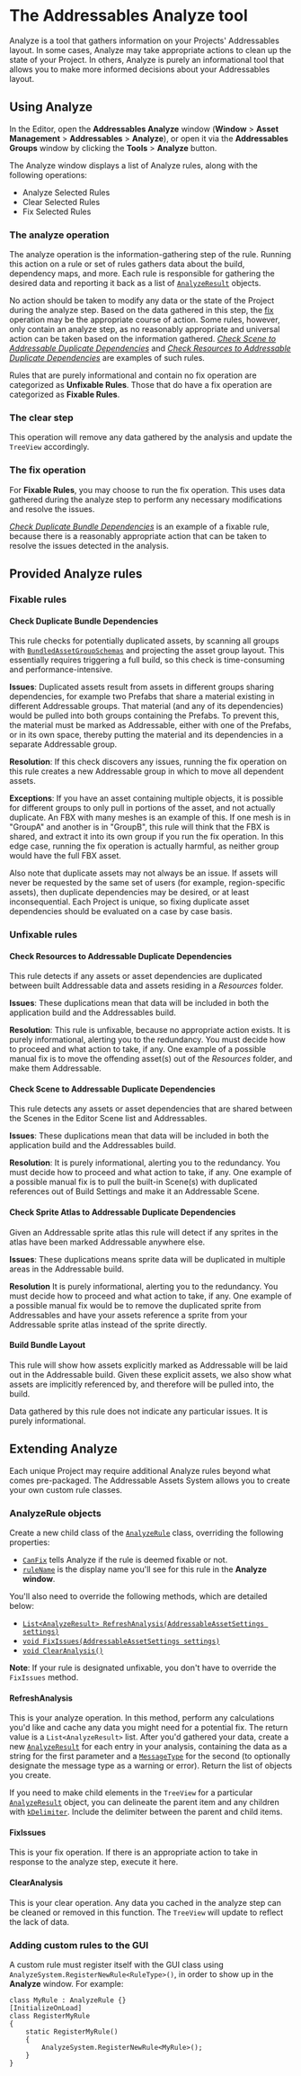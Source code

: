 # The Addressables Analyze tool
Analyze is a tool that gathers information on your Projects' Addressables layout. In some cases, Analyze may take appropriate actions to clean up the state of your Project. In others, Analyze is purely an informational tool that allows you to make more informed decisions about your Addressables layout.

## Using Analyze
In the Editor, open the **Addressables Analyze** window (**Window** > **Asset Management** > **Addressables** > **Analyze**), or open it via the **Addressables Groups** window by clicking  the **Tools** > **Analyze** button.

The Analyze window displays a list of Analyze rules, along with the following operations: 

* Analyze Selected Rules
* Clear Selected Rules
* Fix Selected Rules

### The analyze operation
The analyze operation is the information-gathering step of the rule. Running this action on a rule or set of rules gathers data about the build, dependency maps, and more. Each rule is responsible for gathering the desired data and reporting it back as a list of [`AnalyzeResult`](../api/UnityEditor.AddressableAssets.Build.AnalyzeRules.AnalyzeRule.AnalyzeResult.html) objects.

No action should be taken to modify any data or the state of the Project during the analyze step. Based on the data gathered in this step, the [fix](#the-fix-operation) operation may be the appropriate course of action. Some rules, however, only contain an analyze step, as no reasonably appropriate and universal action can be taken based on the information gathered. [_Check Scene to Addressable Duplicate Dependencies_](#check-scene-to-addressable-duplicate-dependencies) and [_Check Resources to Addressable Duplicate Dependencies_](#check-resources-to-addressable-duplicate-dependencies) are examples of such rules.

Rules that are purely informational and contain no fix operation are categorized as **Unfixable Rules**. Those that do have a fix operation are categorized as **Fixable Rules**.

### The clear step
This operation will remove any data gathered by the analysis and update the `TreeView` accordingly.

### The fix operation
For **Fixable Rules**, you may choose to run the fix operation. This uses data gathered during the analyze step to perform any necessary modifications and resolve the issues.

[_Check Duplicate Bundle Dependencies_](#check-duplicate-bundle-dependencies) is an example of a fixable rule, because there is a reasonably appropriate action that can be taken to resolve the issues detected in the analysis.

## Provided Analyze rules
### Fixable rules
#### Check Duplicate Bundle Dependencies
This rule checks for potentially duplicated assets, by scanning all groups with [`BundledAssetGroupSchemas`](../api/UnityEditor.AddressableAssets.Settings.GroupSchemas.BundledAssetGroupSchema.html?q=BundledAssetGroupSchemas) and projecting the asset group layout. This essentially requires triggering a full build, so this check is time-consuming and performance-intensive.  

**Issues**: Duplicated assets result from assets in different groups sharing dependencies, for example two Prefabs that share a material existing in different Addressable groups. That material (and any of its dependencies) would be pulled into both groups containing the Prefabs. To prevent this, the material must be marked as Addressable, either with one of the Prefabs, or in its own space, thereby putting the material and its dependencies in a separate Addressable group.  

**Resolution**: If this check discovers any issues, running the fix operation on this rule creates a new Addressable group in which to move all dependent assets.

**Exceptions**: If you have an asset containing multiple objects, it is possible for different groups to only pull in portions of the asset, and not actually duplicate. An FBX with many meshes is an example of this. If one mesh is in "GroupA" and another is in "GroupB", this rule will think that the FBX is shared, and extract it into its own group if you run the fix operation. In this edge case, running the fix operation is actually harmful, as neither group would have the full FBX asset.

Also note that duplicate assets may not always be an issue. If assets will never be requested by the same set of users (for example, region-specific assets), then duplicate dependencies may be desired, or at least inconsequential. Each Project is unique, so fixing duplicate asset dependencies should be evaluated on a case by case basis.

### Unfixable rules
#### Check Resources to Addressable Duplicate Dependencies
This rule detects if any assets or asset dependencies are duplicated between built Addressable data and assets residing in a _Resources_ folder. 

**Issues**: These duplications mean that data will be included in both the application build and the Addressables build.

**Resolution**: This rule is unfixable, because no appropriate action exists. It is purely informational, alerting you to the redundancy. You must decide how to proceed and what action to take, if any. One example of a possible manual fix is to move the offending asset(s) out of the _Resources_ folder, and make them Addressable.

#### Check Scene to Addressable Duplicate Dependencies
This rule detects any assets or asset dependencies that are shared between the Scenes in the Editor Scene list and Addressables. 

**Issues**: These duplications mean that data will be included in both the application build and the Addressables build.

**Resolution**: It is purely informational, alerting you to the redundancy. You must decide how to proceed and what action to take, if any. One example of a possible manual fix is to pull the built-in Scene(s) with duplicated references out of Build Settings and make it an Addressable Scene.

#### Check Sprite Atlas to Addressable Duplicate Dependencies
Given an Addressable sprite atlas this rule will detect if any sprites in the atlas have been marked Addressable anywhere else.

**Issues**: These duplications means sprite data will be duplicated in multiple areas in the Addressable build.

**Resolution** It is purely informational, alerting you to the redundancy. You must decide how to proceed and what action to take, if any.  One example of a possible manual fix would be to remove the duplicated sprite from Addressables and have your assets reference a sprite from your Addressable sprite atlas instead of the sprite directly.

#### Build Bundle Layout
This rule will show how assets explicitly marked as Addressable will be laid out in the Addressable build.  Given these explicit assets, we also show what assets are implicitly referenced by, and therefore will be pulled into, the build.

Data gathered by this rule does not indicate any particular issues.  It is purely informational. 

## Extending Analyze
Each unique Project may require additional Analyze rules beyond what comes pre-packaged. The Addressable Assets System allows you to create your own custom rule classes. 

### AnalyzeRule objects
Create a new child class of the [`AnalyzeRule`](../api/UnityEditor.AddressableAssets.Build.AnalyzeRules.AnalyzeRule.html) class, overriding the following properties: 

* [`CanFix`](../api/UnityEditor.AddressableAssets.Build.AnalyzeRules.AnalyzeRule.html#UnityEditor_AddressableAssets_Build_AnalyzeRules_AnalyzeRule_CanFix) tells Analyze if the rule is deemed fixable or not.
* [`ruleName`](../api/UnityEditor.AddressableAssets.Build.AnalyzeRules.AnalyzeRule.html#UnityEditor_AddressableAssets_Build_AnalyzeRules_AnalyzeRule_ruleName) is the display name you'll see for this rule in the **Analyze window**.

You'll also need to override the following methods, which are detailed below: 

* [`List<AnalyzeResult> RefreshAnalysis(AddressableAssetSettings settings)`](../api/UnityEditor.AddressableAssets.Build.AnalyzeRules.AnalyzeRule.html?q=refreshanalysis#UnityEditor_AddressableAssets_Build_AnalyzeRules_AnalyzeRule_RefreshAnalysis_UnityEditor_AddressableAssets_Settings_AddressableAssetSettings_)
* [`void FixIssues(AddressableAssetSettings settings)`](../api/UnityEditor.AddressableAssets.Build.AnalyzeRules.AnalyzeRule.html?q=refreshanalysis#UnityEditor_AddressableAssets_Build_AnalyzeRules_AnalyzeRule_FixIssues_UnityEditor_AddressableAssets_Settings_AddressableAssetSettings_)
* [`void ClearAnalysis()`](../api/UnityEditor.AddressableAssets.Build.AnalyzeRules.AnalyzeRule.html?q=refreshanalysis#UnityEditor_AddressableAssets_Build_AnalyzeRules_AnalyzeRule_ClearAnalysis)

**Note**: If your rule is designated unfixable, you don't have to override the `FixIssues` method.

#### RefreshAnalysis
This is your analyze operation. In this method, perform any calculations you'd like and cache any data you might need for a potential fix. The return value is a `List<AnalyzeResult>` list. After you'd gathered your data, create a new [`AnalyzeResult`](../api/UnityEditor.AddressableAssets.Build.AnalyzeRules.AnalyzeRule.AnalyzeResult.html) for each entry in your analysis, containing the data as a string for the first parameter and a [`MessageType`](../api/UnityEditor.AddressableAssets.Build.AnalyzeRules.AnalyzeRule.AnalyzeResult.html?q=messagetype#UnityEditor_AddressableAssets_Build_AnalyzeRules_AnalyzeRule_AnalyzeResult_severity) for the second (to optionally designate the message type as a warning or error). Return the list of objects you create.

If you need to make child elements in the `TreeView` for a particular [`AnalyzeResult`](../api/UnityEditor.AddressableAssets.Build.AnalyzeRules.AnalyzeRule.AnalyzeResult.html) object, you can delineate the parent item and any children with [`kDelimiter`](../api/UnityEditor.AddressableAssets.Build.AnalyzeRules.AnalyzeRule.html?q=kdelimiter#UnityEditor_AddressableAssets_Build_AnalyzeRules_AnalyzeRule_kDelimiter). Include the delimiter between the parent and child items.

#### FixIssues
This is your fix operation. If there is an appropriate action to take in response to the analyze step, execute it here.

#### ClearAnalysis
This is your clear operation. Any data you cached in the analyze step can be cleaned or removed in this function. The `TreeView` will update to reflect the lack of data.

### Adding custom rules to the GUI
A custom rule must register itself with the GUI class using `AnalyzeSystem.RegisterNewRule<RuleType>()`, in order to show up in the **Analyze** window. For example:

```
class MyRule : AnalyzeRule {}
[InitializeOnLoad]
class RegisterMyRule
{
    static RegisterMyRule()
    {
        AnalyzeSystem.RegisterNewRule<MyRule>();
    }
}
```
